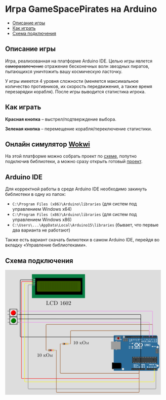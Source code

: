 # Игра GameSpacePirates на Arduino
* [Описание игры](#1)
* [Как играть](#2)
* [Схема подключения](#3)

## Описание игры <a name="1"></a> 
Игра, реализованная на платформе Arduino IDE. Целью игры явлется ~~саморазвлечение~~ отражение бесконечных волн звездных пиратов, пытающихся уничтожить вашу космическую ласточку.

У игры имеется 4 уровня сложности (меняется максимальное количество противников, их скорость передвижения, а также время перезарядки корабля). После игры выводится статистика игрока.
## Как играть <a name="2"></a>
**Красная кнопка** &ndash; выстрел/подтверждение выбора.

**Зеленая кнопка** &ndash; перемещение корабля/переключение статистики.
## Онлайн симулятор [Wokwi](https://wokwi.com/)
На этой платформе можно собрать проект по [схеме](#3), попутно подключив библиотеки, а можно сразу открыть готовый [проект](https://wokwi.com/projects/356574904307154945).
## Arduino IDE
Для корректной работы в среде Arduino IDE необходимо закинуть библиотеки в одну из папок:
* `C:\Program Files (x86)\Arduino\libraries` (для систем под управлением Windows x64)
* `C:\Program Files (x86)\Arduino\libraries` (для систем под управлением Windows x86)
* `C:\Users\...\AppData\Local\Arduino15\libraries` (бывает, что первые два варианта не работают)

Также есть вариант скачать билиотеки в самом Arduino IDE, перейдя во вкладку «Управление библиотеками».
## Схема подключения <a name="3"></a> 
![123](https://github.com/FuriousMike/GameSpacePirates/blob/main/Images/Scheme.PNG)

